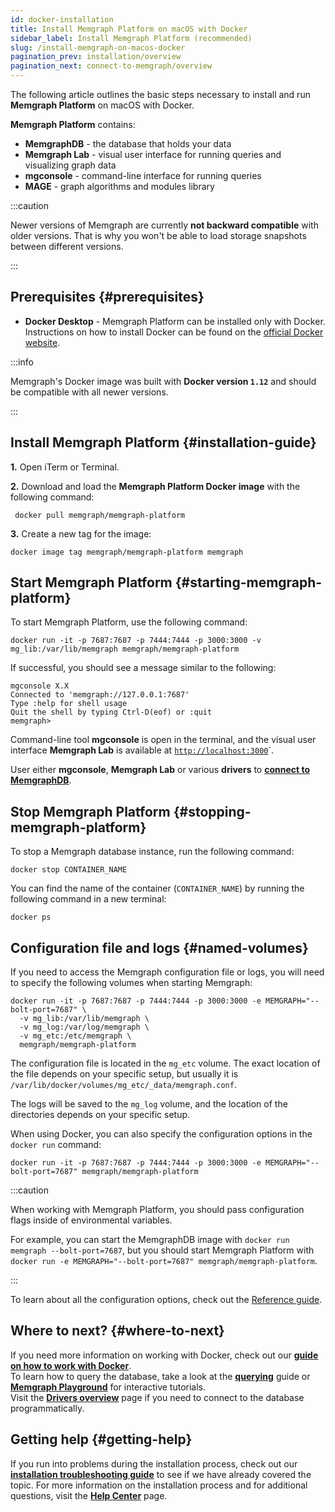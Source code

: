 ```yaml
---
id: docker-installation
title: Install Memgraph Platform on macOS with Docker
sidebar_label: Install Memgraph Platform (recommended)
slug: /install-memgraph-on-macos-docker
pagination_prev: installation/overview
pagination_next: connect-to-memgraph/overview
---
```


The following article outlines the basic steps necessary to install and run
**Memgraph Platform** on macOS with Docker.

**Memgraph Platform** contains:
- **MemgraphDB** - the database that holds your data
- **Memgraph Lab** - visual user interface for running queries and visualizing
  graph data
- **mgconsole** - command-line interface for running queries
- **MAGE** - graph algorithms and modules library

:::caution

Newer versions of Memgraph are currently **not backward compatible** with older
versions. That is why you won't be able to load storage snapshots between
different versions.

:::

## Prerequisites {#prerequisites}

- **Docker Desktop** - Memgraph Platform can be installed only with Docker.<br/>
  Instructions on how to install Docker can be found on the [official Docker
  website](https://docs.docker.com/get-docker/).

:::info

Memgraph's Docker image was built with **Docker version `1.12`** and should be
compatible with all newer versions.

:::

## Install Memgraph Platform {#installation-guide}

**1.** Open iTerm or Terminal.

**2.** Download and load the **Memgraph Platform Docker image** with the
following command:

```console
 docker pull memgraph/memgraph-platform
```

**3.** Create a new tag for the image:

```console
docker image tag memgraph/memgraph-platform memgraph
```

## Start Memgraph Platform {#starting-memgraph-platform}

To start Memgraph Platform, use the following command:

```console
docker run -it -p 7687:7687 -p 7444:7444 -p 3000:3000 -v mg_lib:/var/lib/memgraph memgraph/memgraph-platform
```

If successful, you should see a message similar to the following:

```console
mgconsole X.X
Connected to 'memgraph://127.0.0.1:7687'
Type :help for shell usage
Quit the shell by typing Ctrl-D(eof) or :quit
memgraph>
```

Command-line tool **mgconsole** is open in the terminal, and the visual user
interface **Memgraph Lab** is available at [`http://localhost:3000`](http://localhost:3000)`.

User either **mgconsole**, **Memgraph Lab** or various **drivers** to [**connect to
MemgraphDB**](/connect-to-memgraph/overview.mdx).

## Stop Memgraph Platform {#stopping-memgraph-platform}

To stop a Memgraph database instance, run the following command:

```console
docker stop CONTAINER_NAME
```

You can find the name of the container (`CONTAINER_NAME`) by running the following command in a new terminal:

```console
docker ps
```
## Configuration file and logs {#named-volumes}

If you need to access the Memgraph configuration file or logs, you will need to
specify the following volumes when starting Memgraph:

```console
docker run -it -p 7687:7687 -p 7444:7444 -p 3000:3000 -e MEMGRAPH="--bolt-port=7687" \
  -v mg_lib:/var/lib/memgraph \
  -v mg_log:/var/log/memgraph \
  -v mg_etc:/etc/memgraph \
  memgraph/memgraph-platform
```

The configuration file is located in the `mg_etc` volume. The exact location of
the file depends on your specific setup, but usually it is
`/var/lib/docker/volumes/mg_etc/_data/memgraph.conf`. 

The logs will be saved to the `mg_log` volume, and the location of the directories depends on your specific setup. 

When using Docker, you can also specify the configuration options in the `docker
run` command:

```console
docker run -it -p 7687:7687 -p 7444:7444 -p 3000:3000 -e MEMGRAPH="--bolt-port=7687" memgraph/memgraph-platform
```

:::caution

When working with Memgraph Platform, you should pass configuration flags inside
of environmental variables.

For example, you can start the MemgraphDB image with `docker run memgraph
--bolt-port=7687`, but you should start Memgraph Platform with `docker run -e MEMGRAPH="--bolt-port=7687"
memgraph/memgraph-platform`.

:::

To learn about all the configuration options, check out the [Reference
guide](/reference-guide/configuration.md).

## Where to next? {#where-to-next}

If you need more information on working with Docker, check out our **[guide on how
to work with Docker](/how-to-guides/work-with-docker.md)**.<br/>
To learn how to query the database, take a look at the
**[querying](/connect-to-memgraph/overview.mdx)** guide or **[Memgraph
Playground](https://playground.memgraph.com/)** for interactive tutorials.<br/>
Visit the **[Drivers overview](/connect-to-memgraph/drivers/overview.md)**
page if you need to connect to the database programmatically.

## Getting help {#getting-help}

If you run into problems during the installation process, check out our
**[installation troubleshooting
guide](/installation/macos/macos-installation-troubleshooting.md)** to see if we
have already covered the topic. For more information on the installation process
and for additional questions, visit the **[Help Center](/help-center)** page.
